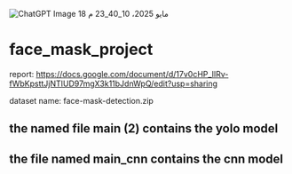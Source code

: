 ![ChatGPT Image 18 مايو 2025، 10_40_23 م](https://github.com/user-attachments/assets/16991739-00bd-4c7a-8f99-9a1113f6fb9e)

# face_mask_project

report: https://docs.google.com/document/d/17v0cHP_IlRv-fWbKpsttJjNTIUD97mgX3k11bJdnWpQ/edit?usp=sharing

dataset name: face-mask-detection.zip

## the named file main (2) contains the yolo model
## the file named main_cnn contains the cnn model
